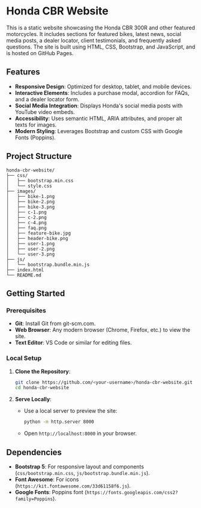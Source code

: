 # Honda CBR Website

This is a static website showcasing the Honda CBR 300R and other featured motorcycles. It includes sections for featured bikes, latest news, social media posts, a dealer locator, client testimonials, and frequently asked questions. The site is built using HTML, CSS, Bootstrap, and JavaScript, and is hosted on GitHub Pages.

## Features

- **Responsive Design**: Optimized for desktop, tablet, and mobile devices.
- **Interactive Elements**: Includes a purchase modal, accordion for FAQs, and a dealer locator form.
- **Social Media Integration**: Displays Honda's social media posts with YouTube video embeds.
- **Accessibility**: Uses semantic HTML, ARIA attributes, and proper alt texts for images.
- **Modern Styling**: Leverages Bootstrap and custom CSS with Google Fonts (Poppins).

## Project Structure

```
honda-cbr-website/
├── css/
│   ├── bootstrap.min.css
│   └── style.css
├── images/
│   ├── bike-1.png
│   ├── bike-2.png
│   ├── bike-3.png
│   ├── c-1.png
│   ├── c-2.png
│   ├── c-4.png
│   ├── faq.png
│   ├── feature-bike.jpg
│   ├── header-bike.png
│   ├── user-1.png
│   ├── user-2.png
│   └── user-3.png
├── js/
│   └── bootstrap.bundle.min.js
├── index.html
└── README.md
```

## Getting Started

### Prerequisites

- **Git**: Install Git from git-scm.com.
- **Web Browser**: Any modern browser (Chrome, Firefox, etc.) to view the site.
- **Text Editor**: VS Code or similar for editing files.

### Local Setup

1. **Clone the Repository**:

   ```bash
   git clone https://github.com/<your-username>/honda-cbr-website.git
   cd honda-cbr-website
   ```

2. **Serve Locally**:

   - Use a local server to preview the site:

     ```bash
     python -m http.server 8000
     ```

   - Open `http://localhost:8000` in your browser.


## Dependencies

- **Bootstrap 5**: For responsive layout and components (`css/bootstrap.min.css`, `js/bootstrap.bundle.min.js`).
- **Font Awesome**: For icons (`https://kit.fontawesome.com/33d61158f6.js`).
- **Google Fonts**: Poppins font (`https://fonts.googleapis.com/css2?family=Poppins`).